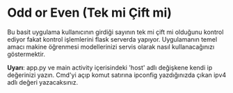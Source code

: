 # Odd or Even (Tek mi Çift mi)
Bu basit uygulama kullanıcının girdiği sayının tek mi çift mi olduğunu kontrol ediyor fakat kontrol işlemlerini flask serverda yapıyor.
Uygulamanın temel amacı makine öğrenmesi modellerinizi servis olarak nasıl kullanacağınızı göstermektir.

**Uyarı**: app.py ve main activity içerisindeki 'host' adlı değişkene kendi ip değerinizi yazın. Cmd'yi açıp komut satırına ipconfig yazdığınızda çıkan ipv4 adlı değeri yazacaksınız.
